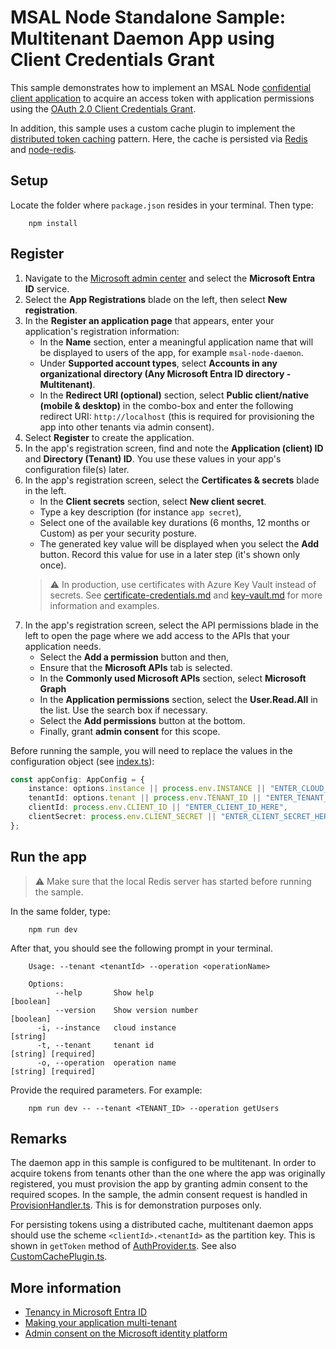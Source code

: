 # MSAL Node Standalone Sample: Multitenant Daemon App using Client Credentials Grant

This sample demonstrates how to implement an MSAL Node [confidential client application](../../../lib/msal-node/docs/initialize-confidential-client-application.md) to acquire an access token with application permissions using the [OAuth 2.0 Client Credentials Grant](https://docs.microsoft.com/azure/active-directory/develop/v2-oauth2-client-creds-grant-flow).

In addition, this sample uses a custom cache plugin to implement the [distributed token caching](../../../lib/msal-node/docs/caching.md#performance-and-security) pattern. Here, the cache is persisted via [Redis](https://redis.io/) and [node-redis](https://github.com/NodeRedis/node-redis).

## Setup

Locate the folder where `package.json` resides in your terminal. Then type:

```console
    npm install
```

## Register

1. Navigate to the [Microsoft admin center](https://portal.azure.com) and select the **Microsoft Entra ID** service.
1. Select the **App Registrations** blade on the left, then select **New registration**.
1. In the **Register an application page** that appears, enter your application's registration information:
   - In the **Name** section, enter a meaningful application name that will be displayed to users of the app, for example `msal-node-daemon`.
   - Under **Supported account types**, select **Accounts in any organizational directory (Any Microsoft Entra ID directory - Multitenant)**.
   - In the **Redirect URI (optional)** section, select **Public client/native (mobile & desktop)** in the combo-box and enter the following redirect URI: `http://localhost` (this is required for provisioning the app into other tenants via admin consent).
1. Select **Register** to create the application.
1. In the app's registration screen, find and note the **Application (client) ID** and **Directory (Tenant) ID**. You use these values in your app's configuration file(s) later.
1. In the app's registration screen, select the **Certificates & secrets** blade in the left.
   - In the **Client secrets** section, select **New client secret**.
   - Type a key description (for instance `app secret`),
   - Select one of the available key durations (6 months, 12 months or Custom) as per your security posture.
   - The generated key value will be displayed when you select the **Add** button. Record this value for use in a later step (it's shown only once).
    > :warning: In production, use certificates with Azure Key Vault instead of secrets. See [certificate-credentials.md](../../../lib/msal-node/docs/certificate-credentials.md) and [key-vault.md](../../../lib/msal-node/docs/key-vault-managed-identity.md) for more information and examples.
1. In the app's registration screen, select the API permissions blade in the left to open the page where we add access to the APIs that your application needs.
   - Select the **Add a permission** button and then,
   - Ensure that the **Microsoft APIs** tab is selected.
   - In the **Commonly used Microsoft APIs** section, select **Microsoft Graph**
   - In the **Application permissions** section, select the **User.Read.All** in the list. Use the search box if necessary.
   - Select the **Add permissions** button at the bottom.
   - Finally, grant **admin consent** for this scope.

Before running the sample, you will need to replace the values in the configuration object (see [index.ts](./src/index.ts)):

```typescript
const appConfig: AppConfig = {
    instance: options.instance || process.env.INSTANCE || "ENTER_CLOUD_INSTANCE_HERE",
    tenantId: options.tenant || process.env.TENANT_ID || "ENTER_TENANT_ID_HERE",
    clientId: process.env.CLIENT_ID || "ENTER_CLIENT_ID_HERE",
    clientSecret: process.env.CLIENT_SECRET || "ENTER_CLIENT_SECRET_HERE",
};
```

## Run the app

> :warning: Make sure that the local Redis server has started before running the sample.

In the same folder, type:

```console
    npm run dev
```

After that, you should see the following prompt in your terminal.

```console
    Usage: --tenant <tenantId> --operation <operationName>

    Options:
          --help       Show help                                           [boolean]
          --version    Show version number                                 [boolean]
      -i, --instance   cloud instance                                       [string]
      -t, --tenant     tenant id                                 [string] [required]
      -o, --operation  operation name                            [string] [required]
```

Provide the required parameters. For example:

```console
    npm run dev -- --tenant <TENANT_ID> --operation getUsers
```

## Remarks

The daemon app in this sample is configured to be multitenant. In order to acquire tokens from tenants other than the one where the app was originally registered, you must provision the app by granting admin consent to the required scopes. In the sample, the admin consent request is handled in [ProvisionHandler.ts](./src/ProvisionHandler.ts). This is for demonstration purposes only.

For persisting tokens using a distributed cache, multitenant daemon apps should use the scheme `<clientId>.<tenantId>` as the partition key. This is shown in `getToken` method of [AuthProvider.ts](./src/AuthProvider.ts). See also [CustomCachePlugin.ts](./src/CustomCachePlugin.ts).

## More information

- [Tenancy in Microsoft Entra ID](https://learn.microsoft.com/azure/active-directory/develop/single-and-multi-tenant-apps)
- [Making your application multi-tenant](https://learn.microsoft.com/azure/active-directory/develop/howto-convert-app-to-be-multi-tenant)
- [Admin consent on the Microsoft identity platform](https://learn.microsoft.com/azure/active-directory/develop/v2-admin-consent)
